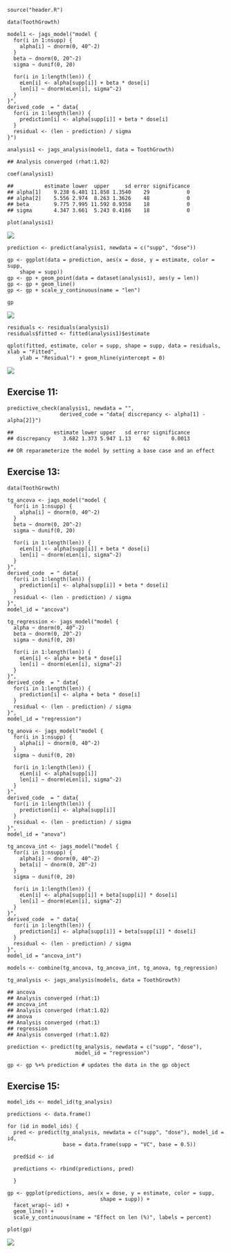     source("header.R")

    data(ToothGrowth)

    model1 <- jags_model("model {
      for(i in 1:nsupp) {
        alpha[i] ~ dnorm(0, 40^-2)
      }
      beta ~ dnorm(0, 20^-2)
      sigma ~ dunif(0, 20)

      for(i in 1:length(len)) { 
        eLen[i] <- alpha[supp[i]] + beta * dose[i]
        len[i] ~ dnorm(eLen[i], sigma^-2)
      } 
    }",
    derived_code  = " data{
      for(i in 1:length(len)) { 
        prediction[i] <- alpha[supp[i]] + beta * dose[i]
      }
      residual <- (len - prediction) / sigma
    }")

    analysis1 <- jags_analysis(model1, data = ToothGrowth)

    ## Analysis converged (rhat:1.02)

    coef(analysis1)

    ##          estimate lower  upper     sd error significance
    ## alpha[1]    9.238 6.481 11.858 1.3540    29            0
    ## alpha[2]    5.556 2.974  8.263 1.3626    48            0
    ## beta        9.775 7.995 11.592 0.9358    18            0
    ## sigma       4.347 3.661  5.243 0.4186    18            0

    plot(analysis1)

![](Toothgrowth_files/figure-markdown_strict/unnamed-chunk-2-1.png)

    prediction <- predict(analysis1, newdata = c("supp", "dose"))

    gp <- ggplot(data = prediction, aes(x = dose, y = estimate, color = supp, 
        shape = supp))
    gp <- gp + geom_point(data = dataset(analysis1), aes(y = len))
    gp <- gp + geom_line()
    gp <- gp + scale_y_continuous(name = "len")

    gp

![](Toothgrowth_files/figure-markdown_strict/unnamed-chunk-2-2.png)

    residuals <- residuals(analysis1)
    residuals$fitted <- fitted(analysis1)$estimate

    qplot(fitted, estimate, color = supp, shape = supp, data = residuals, xlab = "Fitted", 
        ylab = "Residual") + geom_hline(yintercept = 0)

![](Toothgrowth_files/figure-markdown_strict/unnamed-chunk-2-3.png)

Exercise 11:
------------

    predictive_check(analysis1, newdata = "", 
                     derived_code = "data{ discrepancy <- alpha[1] - alpha[2]}")

    ##             estimate lower upper   sd error significance
    ## discrepancy    3.682 1.373 5.947 1.13    62       0.0013

    ## OR reparameterize the model by setting a base case and an effect

Exercise 13:
------------

    data(ToothGrowth)

    tg_ancova <- jags_model("model {
      for(i in 1:nsupp) {
        alpha[i] ~ dnorm(0, 40^-2)
      }
      beta ~ dnorm(0, 20^-2)
      sigma ~ dunif(0, 20)

      for(i in 1:length(len)) { 
        eLen[i] <- alpha[supp[i]] + beta * dose[i]
        len[i] ~ dnorm(eLen[i], sigma^-2)
      } 
    }",
    derived_code  = " data{
      for(i in 1:length(len)) { 
        prediction[i] <- alpha[supp[i]] + beta * dose[i]
      }
      residual <- (len - prediction) / sigma
    }", 
    model_id = "ancova")

    tg_regression <- jags_model("model {
      alpha ~ dnorm(0, 40^-2)
      beta ~ dnorm(0, 20^-2)
      sigma ~ dunif(0, 20)

      for(i in 1:length(len)) { 
        eLen[i] <- alpha + beta * dose[i]
        len[i] ~ dnorm(eLen[i], sigma^-2)
      } 
    }",
    derived_code  = " data{
      for(i in 1:length(len)) { 
        prediction[i] <- alpha + beta * dose[i]
      }
      residual <- (len - prediction) / sigma
    }", 
    model_id = "regression")

    tg_anova <- jags_model("model {
      for(i in 1:nsupp) {
        alpha[i] ~ dnorm(0, 40^-2)
      }
      sigma ~ dunif(0, 20)

      for(i in 1:length(len)) { 
        eLen[i] <- alpha[supp[i]]
        len[i] ~ dnorm(eLen[i], sigma^-2)
      } 
    }",
    derived_code  = " data{
      for(i in 1:length(len)) { 
        prediction[i] <- alpha[supp[i]]
      }
      residual <- (len - prediction) / sigma
    }", 
    model_id = "anova")

    tg_ancova_int <- jags_model("model {
      for(i in 1:nsupp) {
        alpha[i] ~ dnorm(0, 40^-2)
        beta[i] ~ dnorm(0, 20^-2)
      }
      sigma ~ dunif(0, 20)

      for(i in 1:length(len)) { 
        eLen[i] <- alpha[supp[i]] + beta[supp[i]] * dose[i]
        len[i] ~ dnorm(eLen[i], sigma^-2)
      } 
    }",
    derived_code  = " data{
      for(i in 1:length(len)) { 
        prediction[i] <- alpha[supp[i]] + beta[supp[i]] * dose[i]
      }
      residual <- (len - prediction) / sigma
    }", 
    model_id = "ancova_int")

    models <- combine(tg_ancova, tg_ancova_int, tg_anova, tg_regression)

    tg_analysis <- jags_analysis(models, data = ToothGrowth)

    ## ancova
    ## Analysis converged (rhat:1)
    ## ancova_int
    ## Analysis converged (rhat:1.02)
    ## anova
    ## Analysis converged (rhat:1)
    ## regression
    ## Analysis converged (rhat:1.02)

    prediction <- predict(tg_analysis, newdata = c("supp", "dose"), 
                          model_id = "regression")

    gp <- gp %+% prediction # updates the data in the gp object

Exercise 15:
------------

    model_ids <- model_id(tg_analysis)

    predictions <- data.frame()

    for (id in model_ids) {
      pred <- predict(tg_analysis, newdata = c("supp", "dose"), model_id = id, 
                      base = data.frame(supp = "VC", base = 0.5))
      
      pred$id <- id
      
      predictions <- rbind(predictions, pred)
      
      }

    gp <- ggplot(predictions, aes(x = dose, y = estimate, color = supp, 
                                  shape = supp)) +
      facet_wrap(~ id) +
      geom_line() + 
      scale_y_continuous(name = "Effect on len (%)", labels = percent)

    plot(gp)

![](Toothgrowth_files/figure-markdown_strict/unnamed-chunk-5-1.png)
